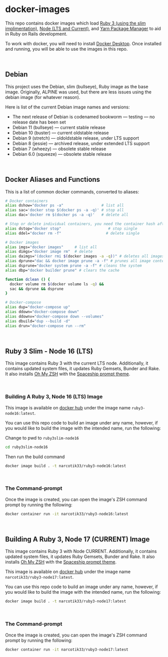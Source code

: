# docker-images

This repo contains docker images which load [Ruby 3 (using the slim implimentation)](https://hub.docker.com/_/ruby), [Node (LTS and Current)](https://nodejs.org/en/), and [Yarn Package Manager](https://yarnpkg.com/) to aid in Ruby on Rails development.

To work with docker, you will need to install [Docker Desktop](https://www.docker.com/products/docker-desktop). Once installed and running, you will be able to use the images in this repo.

<br/>

## Debian

This project uses the Debian, slim (bullseye), Ruby image as the base image. Originally, ALPINE was used, but there are less issues using the debian image (for whatever reason).

Here is list of the current Debian image names and versions:

* The next release of Debian is codenamed bookworm — testing — no release date has been set
* Debian 11 (bullseye) — current stable release
* Debian 10 (buster) — current oldstable release
* Debian 9 (stretch) — oldoldstable release, under LTS support
* Debian 8 (jessie) — archived release, under extended LTS support
* Debian 7 (wheezy) — obsolete stable release
* Debian 6.0 (squeeze) — obsolete stable release


<br/>

## Docker Aliases and Functions

This is a list of common docker commands, converted to aliases:

```zsh
# Docker containers
alias dshow="docker ps -a"                 # list all
alias sac='docker stop $(docker ps -a -q)' # stop all
alias dac='docker rm $(docker ps -a -q)'   # delete all

# Stop or delete individual containers, you need the container hash after the call
alias dstop="docker stop"                     # stop single
alias ddel="docker rm -f"                    # delete single

# Docker images
alias imgs="docker images"     # list all
alias dimgs="docker image rm"  # delete
alias daimgs="(docker rmi $(docker images -a -q))" # deletes all images
alias dprune="dac && docker image prune -a -f" # prunes all image content
alias dsprune="docker system prune -a -f" # cleans the system
alias dbp="docker builder prune" # clears the cache

function dclean () {
  docker volume rm $(docker volume ls -q) &&
  sac && dprune && dsprune
}

# Docker-compose
alias dup="docker-compose up"
alias ddown="docker-compose down"
alias ddownv="docker-compose down --volumes"
alias dbuild="dup --build -d"
alias drun="docker-compose run --rm"
```

<br/>

## Ruby 3 Slim - Node 16 (LTS)

This image contains Ruby 3 with the current LTS node. Additionally, it contains updated system files, it updates Ruby Gemsets, Bunder and Rake. It also installs [Oh My ZSH](https://ohmyz.sh/) with the [Spaceship prompt theme](https://github.com/spaceship-prompt/spaceship-prompt).

<br/>

### Building A Ruby 3, Node 16 (LTS) Image

This image is available on [docker hub](https://hub.docker.com/) under the image name `ruby3-node16:latest`.

You can use this repo code to build an image under any name, however, if you would like to build the image with the intended name, run the following:

Change to pwd to `ruby3slim-node16`

```zsh
cd ruby3slim-node16
```

Then run the build command

```zsh
docker image build . -t narcotik33/ruby3-node16:latest
```

<br/>

### The Command-prompt

Once the image is created, you can open the image's ZSH command prompt by running the following:

```zsh
docker container run -it narcotik33/ruby3-node16:latest
```

<br/>

## Building A Ruby 3, Node 17 (CURRENT) Image

This image contains Ruby 3 with Node CURRENT. Additionally, it contains updated system files, it updates Ruby Gemsets, Bunder and Rake. It also installs [Oh My ZSH](https://ohmyz.sh/) with the [Spaceship prompt theme](https://github.com/spaceship-prompt/spaceship-prompt).



This image is available on [docker hub](https://hub.docker.com/) under the image name `narcotik33/ruby3-node17:latest`.

You can use this repo code to build an image under any name, however, if you would like to build the image with the intended name, run the following:

```zsh
docker image build . -t narcotik33/ruby3-node17:latest
```
<br/>

### The Command-prompt

Once the image is created, you can open the image's ZSH command prompt by running the following:

```zsh
docker container run -it narcotik33/ruby3-node17:latest
```

